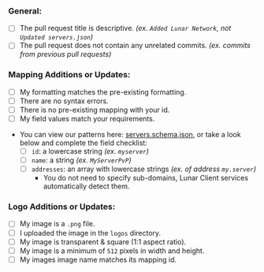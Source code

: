 ### General:

* [ ] The pull request title is descriptive. *(ex. `Added Lunar Network`, not `Updated servers.json`)*
* [ ] The pull request does not contain any unrelated commits.  *(ex. commits from previous pull requests)*

### Mapping Additions or Updates:

* [ ] My formatting matches the pre-existing formatting.
* [ ] There are no syntax errors.
* [ ] There is no pre-existing mapping with your id.
* [ ] My field values match your requirements.
* You can view our patterns here: [servers.schema.json](https://github.com/LunarClient/ServerMappings/blob/master/servers.schema.json), or take a look below and complete the field checklist:
  - [ ] `id`: a lowercase string *(ex. `myserver`)*
  - [ ] `name`: a string *(ex. `MyServerPvP`)*
  - [ ] `addresses`: an array with lowercase strings *(ex. of address `my.server`)*
    - You do not need to specify sub-domains, Lunar Client services automatically detect them.

### Logo Additions or Updates:

* [ ] My image is a `.png` file.
* [ ] I uploaded the image in the `logos` directory.
* [ ] My image is transparent & square (1:1 aspect ratio).
* [ ] My image is a minimum of `512` pixels in width and height.
* [ ] My images image name matches its mapping id.
